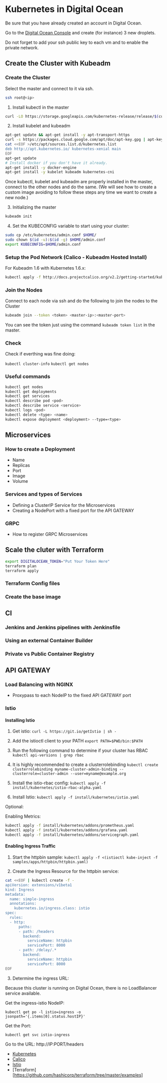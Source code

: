 # Kubernetes in Digital Ocean

Be sure that you have already created an account in Digital Ocean.

Go to the [Digital Ocean Console](https://cloud.digitalocean.com/) and create (for instance) 3 new droplets.

Do not forget to add your ssh public key to each vm and to enable the private network.

## Create the Cluster with Kubeadm

### Create the Cluster

Select the master and connect to it via ssh.

```bash
ssh root@<ip>
```

1. Install kubectl in the master

```bash
curl -LO https://storage.googleapis.com/kubernetes-release/release/$(curl -s https://storage.googleapis.com/kubernetes-release/release/stable.txt)/bin/linux/amd64/kubectl
```

2. Install kubelet and kubeadm

```bash
apt-get update && apt-get install -y apt-transport-https
curl -s https://packages.cloud.google.com/apt/doc/apt-key.gpg | apt-key add -
cat <<EOF >/etc/apt/sources.list.d/kubernetes.list
deb http://apt.kubernetes.io/ kubernetes-xenial main
EOF
apt-get update
# Install docker if you don't have it already.
apt-get install -y docker-engine
apt-get install -y kubelet kubeadm kubernetes-cni
```

Once kubectl, kubelet and kubeadm are properly installed in the master, connect to the other nodes and
do the same. (We will see how to create a custom image avoiding to follow these steps any time we want to create a new node.)

3. Initializing the master

```bash
kubeadm init
```

4. Set the KUBECONFIG variable to start using your cluster:

```bash
sudo cp /etc/kubernetes/admin.conf $HOME/
sudo chown $(id -u):$(id -g) $HOME/admin.conf
export KUBECONFIG=$HOME/admin.conf
```

### Setup the Pod Network (Calico - Kubeadm Hosted Install)

For Kubeadm 1.6 with Kubernetes 1.6.x:

```bash
kubectl apply -f http://docs.projectcalico.org/v2.2/getting-started/kubernetes/installation/hosted/kubeadm/1.6/calico.yaml
```

### Join the Nodes

Connect to each node via ssh and do the following to join the nodes to the Cluster

```bash
kubeadm join --token <token> <master-ip>:<master-port>
```

You can see the token just using the command `kubeadm token list` in the master.

### Check

Check if everthing was fine doing:

`kubectl cluster-info`
`kubectl get nodes`

### Useful commands

```bash
kubectl get nodes
kubectl get deployments
kubectl get services
kubectl describe pod <pod>
kubectl describe service <service>
kubectl logs <pod>
kubectl delete <type> <name>
kubectl expose deployment <deployment> --type=<type>
```

## Microservices

### How to create a Deployment

- Name
- Replicas
- Port
- Image
- Volume

### Services and types of Services

- Defining a ClusterIP Service for the Microservices
- Creating a NodePort with a fixed port for the API GATEWAY

### GRPC

- How to register GRPC Microservices

## Scale the cluter with Terraform

```bash
export DIGITALOCEAN_TOKEN="Put Your Token Here"
terraform plan
terraform apply
```

### Terraform Config files

### Create the base image

## CI

### Jenkins and Jenkins pipelines with Jenkinsfile

### Using an external Container Builder

### Private vs Public Container Registry

## API GATEWAY

### Load Balancing with NGINX

- Proxypass to each NodeIP to the fixed API GATEWAY port

### Istio

#### Installing Istio

1. Get istio: `curl -L https://git.io/getIstio | sh -`

2. Add the istioctl client to your PATH `export PATH=$PWD/bin:$PATH`

3. Run the following command to determine if your cluster has RBAC `kubectl api-versions | grep rbac`

4. It is highly recommended to create a clusterrolebinding `kubectl create clusterrolebinding myname-cluster-admin-binding --clusterrole=cluster-admin --user=myname@example.org`

5. Install the istio-rbac config: `kubectl apply -f install/kubernetes/istio-rbac-alpha.yaml`

6. Install Istio: `kubectl apply -f install/kubernetes/istio.yaml`

Optional:

Enabling Metrics:

```bash
kubectl apply -f install/kubernetes/addons/prometheus.yaml
kubectl apply -f install/kubernetes/addons/grafana.yaml
kubectl apply -f install/kubernetes/addons/servicegraph.yaml
```

#### Enabling Ingress Traffic

1. Start the httpbin sample: `kubectl apply -f <(istioctl kube-inject -f samples/apps/httpbin/httpbin.yaml)`

2. Create the Ingress Resource for the httpbin service:

```bash
cat <<EOF | kubectl create -f -
apiVersion: extensions/v1beta1
kind: Ingress
metadata:
  name: simple-ingress
  annotations:
    kubernetes.io/ingress.class: istio
spec:
  rules:
  - http:
      paths:
      - path: /headers
        backend:
          serviceName: httpbin
          servicePort: 8000
      - path: /delay/.*
        backend:
          serviceName: httpbin
          servicePort: 8000
EOF
```

3. Determine the ingress URL:

Because this cluster is running on Digital Ocean, there is no LoadBalancer service available.

Get the ingress-istio NodeIP:

`kubectl get po -l istio=ingress -o jsonpath='{.items[0].status.hostIP}'`

Get the Port:

`kubectl get svc istio-ingress`

Go to the URL: http://IP:PORT/headers

* [Kubernetes](https://kubernetes.io)
* [Calico](http://docs.projectcalico.org/v2.2/getting-started/kubernetes/installation/hosted/kubeadm/)
* [Istio](https://istio.io/docs/tasks/installing-istio.html)
* [Terraform][https://github.com/hashicorp/terraform/tree/master/examples]
